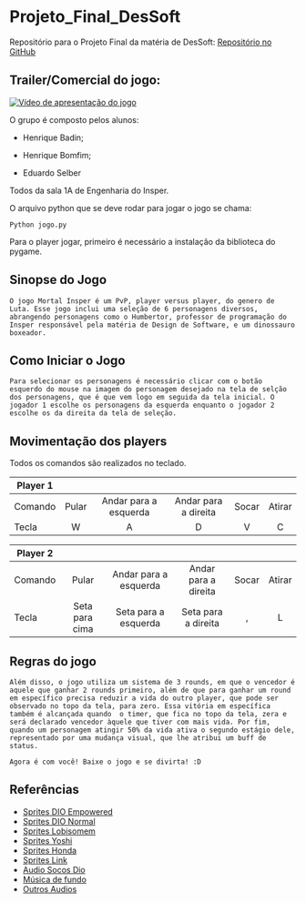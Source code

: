# Projeto_Final_DesSoft

Repositório para o Projeto Final da matéria de DesSoft: [Repositório no GitHub](https://github.com/HenriqueFBadin/Projeto_Final_DesSoft.git)

## Trailer/Comercial do jogo:
[![Vídeo de apresentação do jogo](https://img.youtube.com/vi/SpFoWM9AOd8/0.jpg)](https://youtu.be/SpFoWM9AOd8)

O grupo é composto pelos alunos:

- Henrique Badin;

- Henrique Bomfim; 

- Eduardo Selber 

Todos da sala 1A de Engenharia do Insper.

O arquivo python que se deve rodar para jogar o jogo se chama:

``` 
Python jogo.py
```

Para o player jogar, primeiro é necessário a instalação da biblioteca do pygame.


## Sinopse do Jogo
```
O jogo Mortal Insper é um PvP, player versus player, do genero de Luta. Esse jogo inclui uma seleção de 6 personagens diversos, abrangendo personagens como o Humbertor, professor de programação do Insper responsável pela matéria de Design de Software, e um dinossauro boxeador.
```

## Como Iniciar o Jogo
```
Para selecionar os personagens é necessário clicar com o botão esquerdo do mouse na imagem do personagem desejado na tela de selção dos personagens, que é que vem logo em seguida da tela inicial. O jogador 1 escolhe os personagens da esquerda enquanto o jogador 2 escolhe os da direita da tela de seleção.  
```


## Movimentação dos players
Todos os comandos são realizados no teclado.

|   Player 1    |   |   |   |   |   |
| ------------- |:-------------:|:--------------------------:|:----------------------:|:-----:|:------:|
| Comando       |     Pular     |    Andar para a esquerda   |  Andar para a direita  | Socar | Atirar |
| Tecla         |       W       |              A             |           D            |   V   |   C    |

|   Player 2    |   |   |   |   |   |
| ------------- |:--------------:|:--------------------------:|:----------------------:|:-----:|:------:|
| Comando       |     Pular      |    Andar para a esquerda   |  Andar para a direita  | Socar | Atirar |
| Tecla         | Seta para cima |    Seta para a esquerda    |  Seta para a direita   |   ,   |   L    |


## Regras do jogo
```
Além disso, o jogo utiliza um sistema de 3 rounds, em que o vencedor é aquele que ganhar 2 rounds primeiro, além de que para ganhar um round em específico precisa reduzir a vida do outro player, que pode ser observado no topo da tela, para zero. Essa vitória em específica também é alcançada quando  o timer, que fica no topo da tela, zera e será declarado vencedor àquele que tiver com mais vida. Por fim, quando um personagem atingir 50% da vida ativa o segundo estágio dele, representado por uma mudança visual, que lhe atribui um buff de status.
```
```
Agora é com você! Baixe o jogo e se divirta! :D
```  

## Referências

* [Sprites DIO Empowered](https://www.spriters-resource.com/arcade/jojosbizarreadventure/sheet/125324/)
* [Sprites DIO Normal](https://www.spriters-resource.com/arcade/jojosbizarreadventure/sheet/125443/)
* [Sprites Lobisomem](https://www.spriters-resource.com/playstation/cvsotn/sheet/146841/)
* [Sprites Yoshi](https://www.spriters-resource.com/custom_edited/yoshicustoms/sheet/17233/)
* [Sprites Honda](https://www.spriters-resource.com/mobile/sf2ce/sheet/40736/)
* [Sprites Link](https://www.spriters-resource.com/custom_edited/supersmashbroscustoms/sheet/147713/)
* [Audio Socos Dio](https://youtu.be/5_KwV-MAMQ8)
* [Música de fundo](https://soundcloud.com/hiep612/mortal-kombat-theme-song-original?utm_source=clipboard&utm_medium=text&utm_campaign=social_sharing)
* [Outros Audios](https://www.google.com/url?sa=t&rct=j&q=&esrc=s&source=web&cd=&cad=rja&uact=8&ved=2ahUKEwj1-u_NrJ_4AhWNGbkGHQaoAboQtwJ6BAg2EAE&url=https%3A%2F%2Fwww.101soundboards.com%2Fboards%2F10441-street-fighter-ii-sounds&usg=AOvVaw2d17muKWjNdpg4y4sN5r9E)